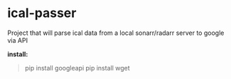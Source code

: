 # ical-passer

Project that will parse ical data from a local sonarr/radarr server to google via API

**install:**

>pip install googleapi
>pip install wget